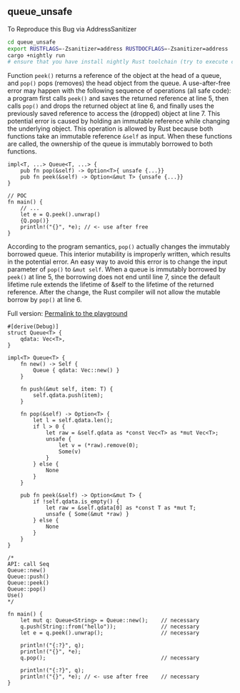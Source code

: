 ## queue_unsafe

To Reproduce this Bug via AddressSanitizer

```sh
cd queue_unsafe
export RUSTFLAGS=-Zsanitizer=address RUSTDOCFLAGS=-Zsanitizer=address
cargo +nightly run
# ensure that you have install nightly Rust toolchain (try to execute command "rustup install nightly")
```

Function `peek()` returns a reference of the object at the head of a queue, and `pop()` pops (removes) the head object from the queue. A use-after-free error may happen with the following sequence of operations (all safe code): a program first calls `peek()` and saves the returned reference at line 5, then calls `pop()` and drops the returned object at line 6, and finally uses the previously saved reference to access the (dropped) object at line 7. This potential error is caused by holding an immutable reference while changing the underlying object. This operation is allowed by Rust because both functions take an immutable reference `&self` as input. When these functions are called, the ownership of the queue is immutably borrowed to both functions.

```rust{.line-numbers}
impl<T, ...> Queue<T, ...> {
    pub fn pop(&self) -> Option<T>{ unsafe {...}}
    pub fn peek(&self) -> Option<&mut T> {unsafe {...}}
}

// POC
fn main() {
    // ...
    let e = Q.peek().unwrap()
    {Q.pop()}
    println!("{}", *e); // <- use after free
}
```

According to the program semantics, `pop()` actually changes the immutably borrowed queue. This interior mutability is improperly written, which results in the potential error. An easy way to avoid this error is to change the input parameter of `pop()` to `&mut self`. When a queue is immutably borrowed by `peek()` at line 5, the borrowing does not end until line 7, since the default lifetime rule extends the lifetime of &self to the lifetime of the returned reference. After the change, the Rust compiler will not allow the mutable borrow by `pop()` at line 6.

Full version: [Permalink to the playground](https://play.rust-lang.org/?version=stable&mode=debug&edition=2018&gist=69c1d4c4901f7991e9e204c14cd52d1d)

```rust{.line-numbers}
#[derive(Debug)]
struct Queue<T> {
    qdata: Vec<T>,
}

impl<T> Queue<T> {
    fn new() -> Self {
        Queue { qdata: Vec::new() }
    }

    fn push(&mut self, item: T) {
        self.qdata.push(item);
    }

    fn pop(&self) -> Option<T> {
        let l = self.qdata.len();
        if l > 0 {
            let raw = &self.qdata as *const Vec<T> as *mut Vec<T>;
            unsafe {
                let v = (*raw).remove(0);
                Some(v)
            }
        } else {
            None
        }
    }

    pub fn peek(&self) -> Option<&mut T> {
        if !self.qdata.is_empty() {
            let raw = &self.qdata[0] as *const T as *mut T;
            unsafe { Some(&mut *raw) }
        } else {
            None
        }
    }
}

/*
API: call Seq
Queue::new()
Queue::push()
Queue::peek()
Queue::pop()
Use()
*/

fn main() {
    let mut q: Queue<String> = Queue::new();    // necessary
    q.push(String::from("hello"));              // necessary
    let e = q.peek().unwrap();                  // necessary
    
    println!("{:?}", q);
    println!("{}", *e);
    q.pop();                                    // necessary

    println!("{:?}", q);
    println!("{}", *e); // <- use after free    // necessary
}
```
